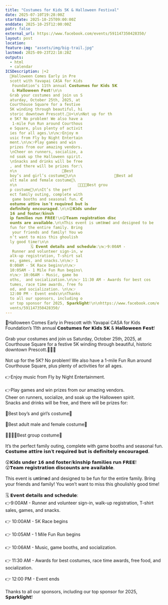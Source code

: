 ```yaml
---
title: "Costumes for Kids 5K & Halloween Festival"
date: 2025-07-10T19:28:00Z
startdate: 2025-10-25T09:00:00Z
enddate: 2025-10-25T12:00:00Z
patr: false
external_url: https://www.facebook.com/events/591147350428350/
layout: post
location: 
feature-img: "assets/img/big-trail.jpg"
lastmod: 2025-09-23T22:18:28Z
outputs:
  - html
  - calendar
ICSDescription: |+2
  🎃Halloween Comes Early in Pre  scott with Yavapai CASA for Kids   Foundation’s 11th annual 𝗖𝗼𝘀𝘁𝘂𝗺𝗲𝘀 𝗳𝗼𝗿 𝗞𝗶𝗱𝘀 𝟱𝗞   & 𝗛𝗮𝗹𝗹𝗼𝘄𝗲𝗲𝗻 𝗙𝗲𝘀𝘁!\n\n  Grab your costumes and join us S  aturday, October 25th, 2025, at   Courthouse Square for a festive   5K winding through beautiful, hi  storic downtown Prescott.🏃‍♀️‍➡️\n\nNot up for th  e 5K? No problem! We also have a   1-mile Fun Run around Courthous  e Square, plus plenty of activit  ies for all ages.\n\n👉Enjoy m  usic from Fly by Night Entertain  ment.\n\n👉Play games and win   prizes from our amazing vendors.  \nCheer on runners, socialize, a  nd soak up the Halloween spirit.  \nSnacks and drinks will be free  , and there will be prizes for:\  n\n                    👦Best   boy’s and girl’s costume👧\n\n                 👨Best ad  ult male and female costume👩\  n\n                           👨‍👩‍👧‍👦Best grou  p costume🎉\n\nIt’s the perf  ect family outing, complete with   game booths and seasonal fun. 𝗖  𝗼𝘀𝘁𝘂𝗺𝗲 𝗮𝘁𝘁𝗶𝗿𝗲 𝗶𝘀𝗻’𝘁 𝗿𝗲𝗾𝘂𝗶𝗿𝗲𝗱 𝗯𝘂𝘁 𝗶𝘀   𝗱𝗲𝗳𝗶𝗻𝗶𝘁𝗲𝗹𝘆 𝗲𝗻𝗰𝗼𝘂𝗿𝗮𝗴𝗲𝗱.\n\n😲𝗞𝗶𝗱𝘀 𝘂𝗻𝗱𝗲𝗿   𝟭𝟲 𝗮𝗻𝗱 𝗳𝗼𝘀𝘁𝗲𝗿/𝗸𝗶𝗻𝘀𝗵  𝗶𝗽 𝗳𝗮𝗺𝗶𝗹𝗶𝗲𝘀 𝗿𝘂𝗻 𝗙𝗥𝗘𝗘!\n😲𝗧𝗲𝗮𝗺 𝗿𝗲𝗴𝗶𝘀𝘁𝗿𝗮𝘁𝗶𝗼𝗻 𝗱𝗶𝘀𝗰  𝗼𝘂𝗻𝘁𝘀 𝗮𝗿𝗲 𝗮𝘃𝗮𝗶𝗹𝗮𝗯𝗹𝗲.\n\nThis event is u𝐧t𝐢m𝐞d and designed to be   fun for the entire family. Bring   your friends and family! You wo  n’t want to miss this ghoulish  ly good time!\n\n                          🗓️ 𝗘𝘃𝗲𝗻𝘁 𝗱𝗲𝘁𝗮𝗶𝗹𝘀 𝗮𝗻𝗱 𝘀𝗰𝗵𝗲𝗱𝘂𝗹𝗲:\n👉9:00AM -    Runner and volunteer sign-in, w  alk-up registration, T-shirt sal  es, games, and snacks.\n\n👉 1  0:00AM - 5K Race begins\n\n👉   10:05AM - 1 Mile Fun Run begins\  n\n👉 10:06AM - Music, game bo  oths,  and socialization.\n\n👉 11:30 AM - Awards for best cos  tumes, race time awards, free fo  od, and socialization. \n\n👉   12:00 PM - Event ends\n\nThanks   to all our sponsors, including o  ur top sponsor for 2025, 𝗦𝗽𝗮𝗿𝗸𝗹𝗶𝗴𝗵𝘁!\n\nhttps://www.facebook.com/e  vents/591147350428350/
---
```


🎃Halloween Comes Early in Prescott with Yavapai CASA for Kids Foundation’s 11th annual 𝗖𝗼𝘀𝘁𝘂𝗺𝗲𝘀 𝗳𝗼𝗿 𝗞𝗶𝗱𝘀 𝟱𝗞 & 𝗛𝗮𝗹𝗹𝗼𝘄𝗲𝗲𝗻 𝗙𝗲𝘀𝘁!<br>
  <br>
  Grab your costumes and join us Saturday, October 25th, 2025, at Courthouse Square for a festive 5K winding through beautiful, historic downtown Prescott.🏃‍♀️‍➡️<br>
  <br>
  Not up for the 5K? No problem! We also have a 1-mile Fun Run around Courthouse Square, plus plenty of activities for all ages.<br>
  <br>
  👉Enjoy music from Fly by Night Entertainment.<br>
  <br>
  👉Play games and win prizes from our amazing vendors.<br>
  Cheer on runners, socialize, and soak up the Halloween spirit.<br>
  Snacks and drinks will be free, and there will be prizes for&#58;<br>
  <br>
                      👦Best boy’s and girl’s costume👧<br>
  <br>
                   👨Best adult male and female costume👩<br>
  <br>
                             👨‍👩‍👧‍👦Best group costume🎉<br>
  <br>
  It’s the perfect family outing, complete with game booths and seasonal fun. 𝗖𝗼𝘀𝘁𝘂𝗺𝗲 𝗮𝘁𝘁𝗶𝗿𝗲 𝗶𝘀𝗻’𝘁 𝗿𝗲𝗾𝘂𝗶𝗿𝗲𝗱 𝗯𝘂𝘁 𝗶𝘀 𝗱𝗲𝗳𝗶𝗻𝗶𝘁𝗲𝗹𝘆 𝗲𝗻𝗰𝗼𝘂𝗿𝗮𝗴𝗲𝗱.<br>
  <br>
  😲𝗞𝗶𝗱𝘀 𝘂𝗻𝗱𝗲𝗿 𝟭𝟲 𝗮𝗻𝗱 𝗳𝗼𝘀𝘁𝗲𝗿/𝗸𝗶𝗻𝘀𝗵𝗶𝗽 𝗳𝗮𝗺𝗶𝗹𝗶𝗲𝘀 𝗿𝘂𝗻 𝗙𝗥𝗘𝗘!<br>
  😲𝗧𝗲𝗮𝗺 𝗿𝗲𝗴𝗶𝘀𝘁𝗿𝗮𝘁𝗶𝗼𝗻 𝗱𝗶𝘀𝗰𝗼𝘂𝗻𝘁𝘀 𝗮𝗿𝗲 𝗮𝘃𝗮𝗶𝗹𝗮𝗯𝗹𝗲.<br>
  <br>
  This event is u𝐧t𝐢m𝐞d and designed to be fun for the entire family. Bring your friends and family! You won’t want to miss this ghoulishly good time!<br>
  <br>
                          🗓️ 𝗘𝘃𝗲𝗻𝘁 𝗱𝗲𝘁𝗮𝗶𝗹𝘀 𝗮𝗻𝗱 𝘀𝗰𝗵𝗲𝗱𝘂𝗹𝗲&#58;<br>
  👉9&#58;00AM -  Runner and volunteer sign-in, walk-up registration, T-shirt sales, games, and snacks.<br>
  <br>
  👉 10&#58;00AM - 5K Race begins<br>
  <br>
  👉 10&#58;05AM - 1 Mile Fun Run begins<br>
  <br>
  👉 10&#58;06AM - Music, game booths,  and socialization.<br>
  <br>
  👉 11&#58;30 AM - Awards for best costumes, race time awards, free food, and socialization. <br>
  <br>
  👉 12&#58;00 PM - Event ends<br>
  <br>
  Thanks to all our sponsors, including our top sponsor for 2025, 𝗦𝗽𝗮𝗿𝗸𝗹𝗶𝗴𝗵𝘁!<br>
  <br>
  
